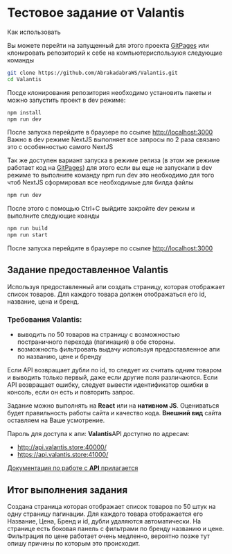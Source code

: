 # Тестовое задание от Valantis

Как использовать

Вы можете перейти на запущенный для этого проекта [GitPages](https://abrakadabraws.github.io/Valantis/) или клонировать репозиторий к себе на компьютериспользуюя следующие команды

```bash
git clone https://github.com/AbrakadabraWS/Valantis.git
cd Valantis
```

Посде клонирования репозитория необходимо установить пакеты и можно запустить проект в dev режиме:

```bash
npm install
npm run dev
```

После запуска перейдите в браузере по ссылке [http://localhost:3000](http://localhost:3000)
Важно в dev режиме NextJS выполняет все запросы по 2 раза связано это с особенностью самого NextJS

Так же доступен вариант запуска в режиме релиза (в этом же режиме работает код на [GitPages](https://abrakadabraws.github.io/Valantis/)) для этого если вы еще не запускали в dev режиме то выполните команду npm run dev это необходимо для того чтоб NextJS сформировал все необходимые для билда файлы

```bash
npm run dev
```

После этого с помощью Ctrl+C выйдите закройте dev режим и выполните следующие коанды

```bash
npm run build
npm run start
```

После запуска перейдите в браузере по ссылке [http://localhost:3000](http://localhost:3000)

## Задание предоставленное Valantis

Используя предоставленный апи создать страницу, которая отображает список товаров.
Для каждого товара должен отображаться его id, название, цена и бренд.

### Требования Valantis:

* выводить по 50 товаров на страницу с возможностью постраничного перехода (пагинация) в обе стороны.
* возможность фильтровать выдачу используя предоставленное апи по названию, цене и бренду

Если API возвращает дубли по id, то следует их считать одним товаром и выводить только первый, даже если другие поля различаются.
Если API возвращает ошибку, следует вывести идентификатор ошибки в консоль, если он есть и повторить запрос.

Задание можно выполнять на **React** или на **нативном JS**.
Оцениваться будет правильность работы сайта и качество кода.
**Внешний вид** сайта оставляем на Ваше усмотрение.

Пароль для доступа к апи: **Valantis**API доступно по адресам:

* http://api.valantis.store:40000/
* https://api.valantis.store:41000/

[Документация по работе с **API** прилагается](https://github.com/ValantisJewelry/TestTaskValantis/blob/main/API.md)

## Итог выполнения задания

Создана страница которая отображает список товаров по 50 штук на одну страницу пагинации. Для каждого товара отображается его Название, Цена, Бренд и id, дубли удаляются автоматически. На странице есть боковая панель с фильтрами по бренду названию и цене.
Фильтрация по цене работает очень медленно, вероятно позже тут опишу причины по которым это происходит.
